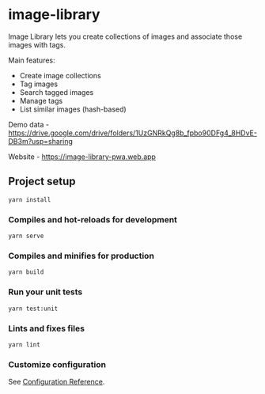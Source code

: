 # image-library

Image Library lets you create collections of images and associate those images with tags.

Main features:
  - Create image collections
  - Tag images
  - Search tagged images
  - Manage tags
  - List similar images (hash-based)

Demo data - https://drive.google.com/drive/folders/1UzGNRkQg8b_fpbo90DFg4_8HDvE-DB3m?usp=sharing

Website - https://image-library-pwa.web.app

## Project setup
```
yarn install
```

### Compiles and hot-reloads for development
```
yarn serve
```

### Compiles and minifies for production
```
yarn build
```

### Run your unit tests
```
yarn test:unit
```

### Lints and fixes files
```
yarn lint
```

### Customize configuration
See [Configuration Reference](https://cli.vuejs.org/config/).
